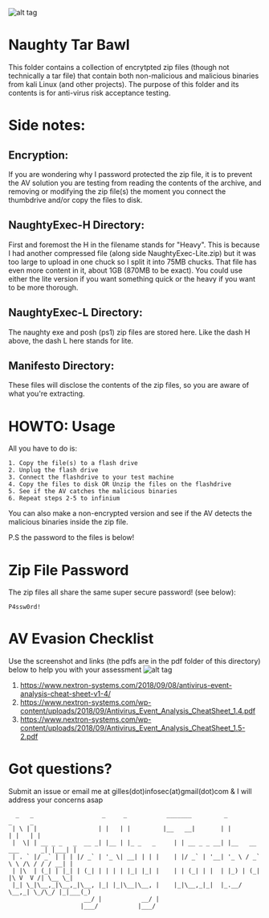![alt tag](https://cdn-images-1.medium.com/max/1200/1*zHmD0vnFF9phLu2LIlJJpQ.png)

# Naughty Tar Bawl
This folder contains a collection of encrytpted zip files (though not technically a tar file) that contain both non-malicious and malicious binaries from kali Linux (and other projects). The purpose of this folder and its contents is for anti-virus risk acceptance testing. 

# Side notes: 
## Encryption:
If you are wondering why I password protected the zip file, it is to prevent the AV solution you are testing from reading the contents of the archive, and removing or modifying the zip file(s) the moment you connect the thumbdrive and/or copy the files to disk.

## NaughtyExec-H Directory:
First and foremost the H in the filename stands for "Heavy". This is because I had another compressed file (along side NaughtyExec-Lite.zip) but it was too large to upload in one chuck so I split it into 75MB chucks. That file has even more content in it, about 1GB (870MB to be exact). You could use either the lite version if you want something quick or the heavy if you want to be more thorough.

## NaughtyExec-L Directory:
The naughty exe and posh (ps1) zip files are stored here. Like the dash H above, the dash L here stands for lite.

## Manifesto Directory:
These files will disclose the contents of the zip files, so you are aware of what you're extracting. 

# HOWTO: Usage
All you have to do is:
```
1. Copy the file(s) to a flash drive 
2. Unplug the flash drive 
3. Connect the flashdrive to your test machine 
4. Copy the files to disk OR Unzip the files on the flashdrive 
5. See if the AV catches the malicious binaries
6. Repeat steps 2-5 to infinium
```
You can also make a non-encrypted version and see if the AV detects the malicious binaries inside the zip file.

P.S the password to the files is below!

# Zip File Password
The zip files all share the same super secure password! (see below):
```
P4ssw0rd!
```

# AV Evasion Checklist
Use the screenshot and links (the pdfs are in the pdf folder of this directory) below to help you with your assessment
![alt tag](https://www.nextron-systems.com/wp-content/uploads/2018/06/Screen-Shot-2018-05-12-at-11.55.11.png)
1. https://www.nextron-systems.com/2018/09/08/antivirus-event-analysis-cheat-sheet-v1-4/
2. https://www.nextron-systems.com/wp-content/uploads/2018/09/Antivirus_Event_Analysis_CheatSheet_1.4.pdf
3. https://www.nextron-systems.com/wp-content/uploads/2018/09/Antivirus_Event_Analysis_CheatSheet_1.5-2.pdf

# Got questions?
Submit an issue or email me at gilles(dot)infosec(at)gmail(dot)com & I will address your concerns asap

```
  _   _                   _     _           _______         _                    _     _ 
 | \ | |                 | |   | |         |__   __|       | |                  | |   | |
 |  \| | __ _ _   _  __ _| |__ | |_ _   _     | | __ _ _ __| |__   __ ___      _| |___| |
 | . ` |/ _` | | | |/ _` | '_ \| __| | | |    | |/ _` | '__| '_ \ / _` \ \ /\ / / / __| |
 | |\  | (_| | |_| | (_| | | | | |_| |_| |    | | (_| | |  | |_) | (_| |\ V  V /| \__ \_|
 |_| \_|\__,_|\__,_|\__, |_| |_|\__|\__, |    |_|\__,_|_|  |_.__/ \__,_| \_/\_/ |_|___(_)
                     __/ |           __/ |                                               
                    |___/           |___/                                                
```